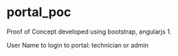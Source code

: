# portal_poc
Proof of Concept developed using bootstrap, angularjs 1.

User Name to login to portal: technician or admin
